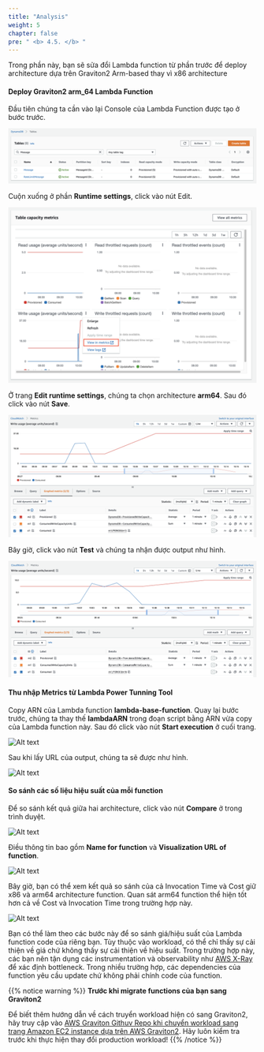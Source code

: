 ```yaml
---
title: "Analysis"
weight: 5
chapter: false
pre: " <b> 4.5. </b> "
---
```


Trong phần này, bạn sẽ sửa đổi Lambda function từ phần trước để deploy architecture dựa trên Graviton2 Arm-based thay vì x86 architecture

#### Deploy Graviton2 arm_64 Lambda Function

Đầu tiên chúng ta cần vào lại Console của Lambda Function được tạo ở bước trước.

![Alt text](image.png)

Cuộn xuống ở phần **Runtime settings**, click vào nút Edit.

![Alt text](image-1.png)

Ở trang **Edit runtime settings**, chúng ta chọn architecture **arm64**. Sau đó click vào nút **Save**.

![Alt text](image-2.png)

Bây giờ, click vào nút **Test** và chúng ta nhận được output như hình.

![Alt text](image-3.png)

#### Thu nhập Metrics từ Lambda Power Tunning Tool

Copy ARN của Lambda function **lambda-base-function**. Quay lại bước trước, chúng ta thay thế **lambdaARN** trong đoạn script bằng ARN vừa copy của Lambda function này. Sau đó click vào nút **Start execution** ở cuối trang.

![Alt text](image-4.png)

Sau khi lấy URL của output, chúng ta sẽ được như hình.

![Alt text](image-5.png)

#### So sánh các số liệu hiệu suất của mỗi function

Để so sánh kết quả giữa hai architecture, click vào nút **Compare** ở trong trình duyệt.

![Alt text](image-6.png)

Điều thông tin bao gồm **Name for function** và **Visualization URL of function**.

![Alt text](image-7.png)

Bây giờ, bạn có thể xem kết quả so sánh của cả Invocation Time và Cost giữ x86 và arm64 architecture function. Quan sát arm64 function thể hiện tốt hơn cả về Cost và Invocation Time trong trường hợp này.

![Alt text](image-8.png)

Bạn có thể làm theo các bước này để so sánh giá/hiệu suất của Lambda function code của riêng bạn. Tùy thuộc vào workload, có thể chỉ thấy sự cải thiện về giá chứ không thấy sự cải thiện về hiệu suất. Trong trường hợp này, các bạn nên tận dụng các instrumentation và observability như [AWS X-Ray](https://aws.amazon.com/xray/) để xác định bottleneck. Trong nhiều trường hợp, các dependencies của function yêu cầu update chứ không phải chính code của function.

{{% notice warning %}}
**Trước khi migrate functions của bạn sang Graviton2**

Để biết thêm hướng dẫn về cách truyển workload hiện có sang Graviton2, hãy truy cập vào [AWS Graviton Githuv Repo khi chuyển workload sang trang Amazon EC2 instance dựa trên AWS Graviton2](https://github.com/aws/aws-graviton-getting-started/blob/main/transition-guide.md). Hãy luôn kiểm tra trước khi thực hiện thay đổi production workload!
{{% /notice %}}








